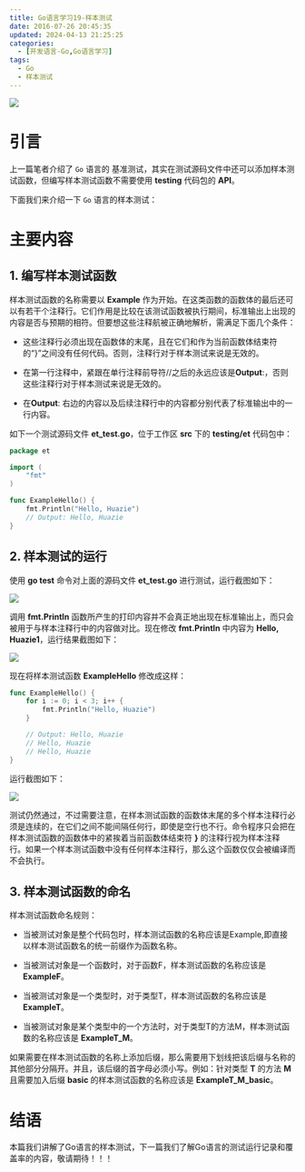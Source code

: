```yaml
---
title: Go语言学习19-样本测试
date: 2016-07-26 20:45:35
updated: 2024-04-13 21:25:25
categories:
  - [开发语言-Go,Go语言学习]
tags:
  - Go
  - 样本测试
---
```




![](/images/go-logo.png)

# 引言
上一篇笔者介绍了 `Go` 语言的 基准测试，其实在测试源码文件中还可以添加样本测试函数，但编写样本测试函数不需要使用 **testing** 代码包的 **API**。

<!-- more -->

下面我们来介绍一下 `Go` 语言的样本测试：

# 主要内容
## 1. 编写样本测试函数

样本测试函数的名称需要以 **Example** 作为开始。在这类函数的函数体的最后还可以有若干个注释行。它们作用是比较在该测试函数被执行期间，标准输出上出现的内容是否与预期的相符。但要想这些注释航被正确地解析，需满足下面几个条件：

 - 这些注释行必须出现在函数体的末尾，且在它们和作为当前函数体结束符的“}”之间没有任何代码。否则，注释行对于样本测试来说是无效的。
 
 - 在第一行注释中，紧跟在单行注释前导符//之后的永远应该是**Output**:，否则这些注释行对于样本测试来说是无效的。
 
 - 在**Output**: 右边的内容以及后续注释行中的内容都分别代表了标准输出中的一行内容。

如下一个测试源码文件 **et_test.go**，位于工作区 **src** 下的 **testing/et** 代码包中：

```go
package et

import (
    "fmt"
)

func ExampleHello() {
    fmt.Println("Hello, Huazie")
    // Output: Hello, Huazie
}
```

## 2. 样本测试的运行

使用 **go test** 命令对上面的源码文件 **et_test.go** 进行测试，运行截图如下：
 
![](result.png)

调用 **fmt.Println** 函数所产生的打印内容并不会真正地出现在标准输出上，而只会被用于与样本注释行中的内容做对比。现在修改 **fmt.Println** 中内容为 **Hello, Huazie1**，运行结果截图如下：
 
![](result-1.png)

现在将样本测试函数 **ExampleHello** 修改成这样：

```go
func ExampleHello() {
    for i := 0; i < 3; i++ {
        fmt.Println("Hello, Huazie")
    }

    // Output: Hello, Huazie
    // Hello, Huazie
    // Hello, Huazie
}
```
运行截图如下：
 
![](result-2.png)

测试仍然通过，不过需要注意，在样本测试函数的函数体末尾的多个样本注释行必须是连续的，在它们之间不能间隔任何行，即使是空行也不行。命令程序只会把在样本测试函数的函数体中的紧挨着当前函数体结束符 **}** 的注释行视为样本注释行。如果一个样本测试函数中没有任何样本注释行，那么这个函数仅仅会被编译而不会执行。

## 3. 样本测试函数的命名
  
样本测试函数命名规则：

 - 当被测试对象是整个代码包时，样本测试函数的名称应该是Example,即直接以样本测试函数名的统一前缀作为函数名称。
 
 - 当被测试对象是一个函数时，对于函数F，样本测试函数的名称应该是 **ExampleF**。
 
 - 当被测试对象是一个类型时，对于类型T，样本测试函数的名称应该是 **ExampleT**。
 
 - 当被测试对象是某个类型中的一个方法时，对于类型T的方法M，样本测试函数的名称应该是 **ExampleT_M**。


如果需要在样本测试函数的名称上添加后缀，那么需要用下划线把该后缀与名称的其他部分分隔开。并且，该后缀的首字母必须小写。例如：针对类型 **T** 的方法 **M** 且需要加入后缀 **basic** 的样本测试函数的名称应该是 **ExampleT_M_basic**。

# 结语
本篇我们讲解了Go语言的样本测试，下一篇我们了解Go语言的测试运行记录和覆盖率的内容，敬请期待！！！